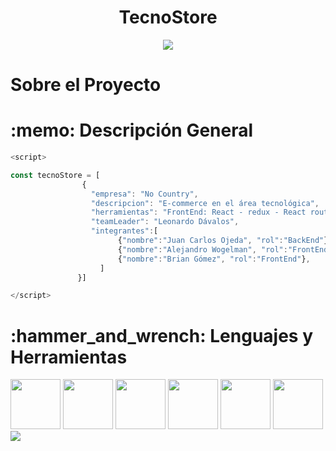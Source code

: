 <h1 align="center">TecnoStore</h1>
<p align="center">
<img src="https://user-images.githubusercontent.com/72633519/188296362-3c4a84d9-90ed-4cb8-aced-d1b6b627e090.png"/>
</p>

<h1>Sobre el Proyecto</h1>


<h1>:memo: Descripción General</h1>

```js
<script>
```  
```js
const tecnoStore = [
                {
                  "empresa": "No Country",
                  "descripcion": "E-commerce en el área tecnológica",
                  "herramientas": "FrontEnd: React - redux - React router / BackEnd: Java - spring-boot",
                  "teamLeader": "Leonardo Dávalos",
                  "integrantes":[
                        {"nombre":"Juan Carlos Ojeda", "rol":"BackEnd"},
                        {"nombre":"Alejandro Wogelman", "rol":"FrontEnd"},
                        {"nombre":"Brian Gómez", "rol":"FrontEnd"},
                    ]
               }]
   ```
  ```js
 </script>
 ```
 <h1>	:hammer_and_wrench: Lenguajes y Herramientas</h1>
 
 <div>
 <img src="https://user-images.githubusercontent.com/72633519/188297424-d455a87b-6f8d-4b16-8638-6f5381eec8a7.png" width=80>
 
 <img src="https://user-images.githubusercontent.com/72633519/188297421-e8f0d859-9cb3-4baa-ba53-1d8dd869b88a.png" width=80>
 
 <img src="https://user-images.githubusercontent.com/72633519/188297595-721021cf-686b-4e0b-af3f-c5aad2ea5ce1.png" width=80>
 
 <img src="https://user-images.githubusercontent.com/72633519/188297675-415e5bda-9765-4631-9c41-fba8ac756a8d.png" width=80>
 
 <img src="https://user-images.githubusercontent.com/72633519/188297762-a8b10ad1-38bb-4d06-bf5d-e9af1cbb1e8a.png" width=80>
 
 <img src="https://user-images.githubusercontent.com/72633519/188297935-d5aedb34-a351-4759-a448-fe41d6b7c9fc.png" width=80>
 </div>
 

 
<img src="https://github-readme-stats.vercel.app/api?username=encryptor&&show_icons=true&title_color=ffffff&icon_color=bb2acf&text_color=daf7dc&bg_color=151515">

